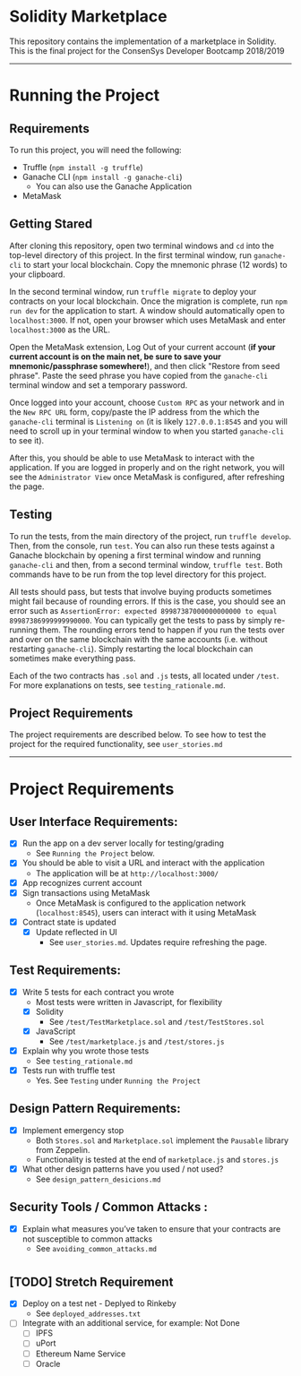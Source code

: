 # Solidity Marketplace

This repository contains the implementation of a marketplace in Solidity.
This is the final project for the ConsenSys Developer Bootcamp 2018/2019

***

# Running the Project

## Requirements

To run this project, you will need the following:
- Truffle (`npm install -g truffle`)
- Ganache CLI (`npm install -g ganache-cli`)
	- You can also use the Ganache Application
- MetaMask

## Getting Stared

After cloning this repository, open two terminal windows and `cd` into the top-level directory of this project.
In the first terminal window, run `ganache-cli` to start your local blockchain. Copy the mnemonic phrase (12 words) to your clipboard.

In the second terminal window, run `truffle migrate` to deploy your contracts on your local blockchain. Once the migration is complete, run `npm run dev` for the application to start. A window should automatically open to `localhost:3000`. If not, open your browser which uses MetaMask and enter `localhost:3000` as the URL.

Open the MetaMask extension, Log Out of your current account (**if your current account is on the main net, be sure to save your mnemonic/passphrase somewhere!**), and then click "Restore from seed phrase". Paste the seed phrase you have copied from the `ganache-cli` terminal window and set a temporary password.

Once logged into your account, choose `Custom RPC` as your network and in the `New RPC URL` form, copy/paste the IP address from the which the `ganache-cli` terminal is `Listening on` (it is likely `127.0.0.1:8545` and you will need to scroll up in your terminal window to when you started `ganache-cli` to see it).

After this, you should be able to use MetaMask to interact with the application. If you are logged in properly and on the right network, you will see the `Administrator View` once MetaMask is configured, after refreshing the page.

## Testing

To run the tests, from the main directory of the project, run `truffle develop`. Then, from the console, run `test`.
You can also run these tests against a Ganache blockchain by opening a first terminal window and running `ganache-cli` and then, from a second terminal window, `truffle test`. Both commands have to be run from the top level directory for this project.

All tests should pass, but tests that involve buying products sometimes might fail because of rounding errors. If this is the case, you should see an error such as `AssertionError: expected 89987387000000000000 to equal 89987386999999990000`. You can typically get the tests to pass by simply re-running them. The rounding errors tend to happen if you run the tests over and over on the same blockchain with the same accounts (i.e. without restarting `ganache-cli`). Simply restarting the local blockchain can sometimes make everything pass.

Each of the two contracts has `.sol` and `.js` tests, all located under `/test`. For more explanations on tests, see `testing_rationale.md`.

## Project Requirements

The project requirements are described below.
To see how to test the project for the required functionality, see `user_stories.md`

***

# Project Requirements

## User Interface Requirements:
- [x] Run the app on a dev server locally for testing/grading
	- See `Running the Project` below.
- [x] You should be able to visit a URL and interact with the application
	- The application will be at `http://localhost:3000/`
- [x] App recognizes current account
- [x] Sign transactions using MetaMask
	- Once MetaMask is configured to the application network (`localhost:8545`), users can interact with it using MetaMask
- [x] Contract state is updated
	- [x] Update reflected in UI
		- See `user_stories.md`. Updates require refreshing the page.  

## Test Requirements:
- [x] Write 5 tests for each contract you wrote
	- Most tests were written in Javascript, for flexibility
	- [x] Solidity
		- See `/test/TestMarketplace.sol` and `/test/TestStores.sol`
	- [x] JavaScript
		- See `/test/marketplace.js` and `/test/stores.js`
- [x] Explain why you wrote those tests
	- See `testing_rationale.md`
- [x] Tests run with truffle test
	- Yes. See `Testing` under `Running the Project`

## Design Pattern Requirements:
- [x] Implement emergency stop
	- Both `Stores.sol` and `Marketplace.sol` implement the `Pausable` library from Zeppelin.
	- Functionality is tested at the end of `marketplace.js` and `stores.js`
- [x] What other design patterns have you used / not used?
	- See `design_pattern_desicions.md`

## Security Tools / Common Attacks :
- [x] Explain what measures you’ve taken to ensure that your contracts are not susceptible to common attacks
	- See `avoiding_common_attacks.md`

#
## [TODO] Stretch Requirement
- [x] Deploy on a test net    - Deplyed to Rinkeby
	- See `deployed_addresses.txt`
- [ ] Integrate with an additional service, for example:  Not Done
	- [ ] IPFS
	- [ ] uPort
	- [ ] Ethereum Name Service
	- [ ] Oracle
